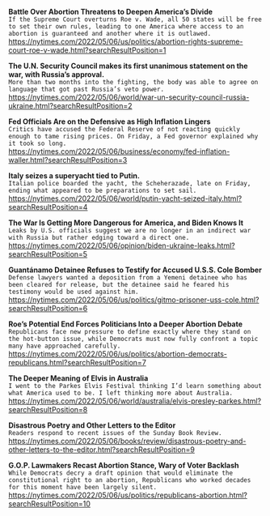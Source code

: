**Battle Over Abortion Threatens to Deepen America’s Divide**\
`If the Supreme Court overturns Roe v. Wade, all 50 states will be free to set their own rules, leading to one America where access to an abortion is guaranteed and another where it is outlawed.`\
https://nytimes.com/2022/05/06/us/politics/abortion-rights-supreme-court-roe-v-wade.html?searchResultPosition=1

**The U.N. Security Council makes its first unanimous statement on the war, with Russia’s approval.**\
`More than two months into the fighting, the body was able to agree on language that got past Russia’s veto power.`\
https://nytimes.com/2022/05/06/world/war-un-security-council-russia-ukraine.html?searchResultPosition=2

**Fed Officials Are on the Defensive as High Inflation Lingers**\
`Critics have accused the Federal Reserve of not reacting quickly enough to tame rising prices. On Friday, a Fed governor explained why it took so long.`\
https://nytimes.com/2022/05/06/business/economy/fed-inflation-waller.html?searchResultPosition=3

**Italy seizes a superyacht tied to Putin.**\
`Italian police boarded the yacht, the Scheherazade, late on Friday, ending what appeared to be preparations to set sail.`\
https://nytimes.com/2022/05/06/world/putin-yacht-seized-italy.html?searchResultPosition=4

**The War Is Getting More Dangerous for America, and Biden Knows It**\
`Leaks by U.S. officials suggest we are no longer in an indirect war with Russia but rather edging toward a direct one.`\
https://nytimes.com/2022/05/06/opinion/biden-ukraine-leaks.html?searchResultPosition=5

**Guantánamo Detainee Refuses to Testify for Accused U.S.S. Cole Bomber**\
`Defense lawyers wanted a deposition from a Yemeni detainee who has been cleared for release, but the detainee said he feared his testimony would be used against him.`\
https://nytimes.com/2022/05/06/us/politics/gitmo-prisoner-uss-cole.html?searchResultPosition=6

**Roe’s Potential End Forces Politicians Into a Deeper Abortion Debate**\
`Republicans face new pressure to define exactly where they stand on the hot-button issue, while Democrats must now fully confront a topic many have approached carefully.`\
https://nytimes.com/2022/05/06/us/politics/abortion-democrats-republicans.html?searchResultPosition=7

**The Deeper Meaning of Elvis in Australia**\
`I went to the Parkes Elvis Festival thinking I’d learn something about what America used to be. I left thinking more about Australia.`\
https://nytimes.com/2022/05/06/world/australia/elvis-presley-parkes.html?searchResultPosition=8

**Disastrous Poetry and Other Letters to the Editor**\
`Readers respond to recent issues of the Sunday Book Review.`\
https://nytimes.com/2022/05/06/books/review/disastrous-poetry-and-other-letters-to-the-editor.html?searchResultPosition=9

**G.O.P. Lawmakers Recast Abortion Stance, Wary of Voter Backlash**\
`While Democrats decry a draft opinion that would eliminate the constitutional right to an abortion, Republicans who worked decades for this moment have been largely silent.`\
https://nytimes.com/2022/05/06/us/politics/republicans-abortion.html?searchResultPosition=10

